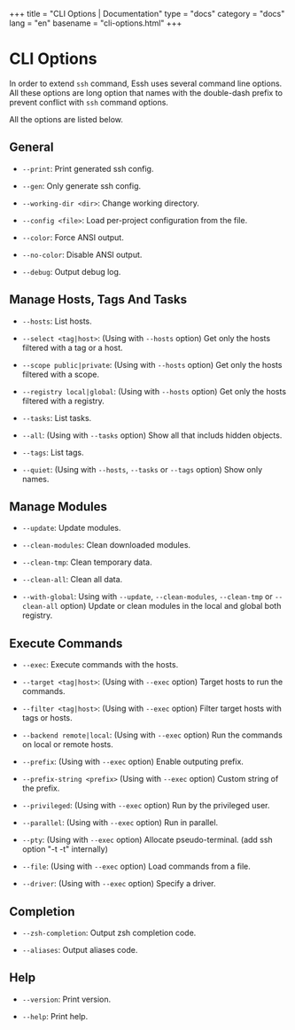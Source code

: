 +++
title = "CLI Options | Documentation"
type = "docs"
category = "docs"
lang = "en"
basename = "cli-options.html"
+++

# CLI Options

In order to extend `ssh` command, Essh uses several command line options.
All these options are long option that names with the double-dash prefix to prevent conflict with `ssh` command options.

All the options are listed below.

## General

* `--print`: Print generated ssh config.

* `--gen`: Only generate ssh config.

* `--working-dir <dir>`: Change working directory.

* `--config <file>`: Load per-project configuration from the file.

* `--color`: Force ANSI output.

* `--no-color`: Disable ANSI output.

* `--debug`: Output debug log.

## Manage Hosts, Tags And Tasks

* `--hosts`: List hosts.

* `--select <tag|host>`: (Using with `--hosts` option) Get only the hosts filtered with a tag or a host.

* `--scope public|private`: (Using with `--hosts` option) Get only the hosts filtered with a scope.

* `--registry local|global`: (Using with `--hosts` option) Get only the hosts filtered with a registry.

* `--tasks`: List tasks.

* `--all`: (Using with `--tasks` option) Show all that includs hidden objects.

* `--tags`: List tags.

* `--quiet`: (Using with `--hosts`, `--tasks` or `--tags` option) Show only names.

## Manage Modules

* `--update`: Update modules.

* `--clean-modules`: Clean downloaded modules.

* `--clean-tmp`: Clean temporary data.

* `--clean-all`: Clean all data.

* `--with-global`: Using with `--update`, `--clean-modules`, `--clean-tmp` or `--clean-all` option) Update or clean modules in the local and global both registry.

## Execute Commands

* `--exec`: Execute commands with the hosts.

* `--target <tag|host>`: (Using with `--exec` option) Target hosts to run the commands.

* `--filter <tag|host>`: (Using with `--exec` option) Filter target hosts with tags or hosts.

* `--backend remote|local`: (Using with `--exec` option) Run the commands on local or remote hosts.

* `--prefix`: (Using with `--exec` option) Enable outputing prefix.

* `--prefix-string <prefix>` (Using with `--exec` option) Custom string of the prefix.

* `--privileged`: (Using with `--exec` option) Run by the privileged user.

* `--parallel`: (Using with `--exec` option) Run in parallel.

* `--pty`: (Using with `--exec` option) Allocate pseudo-terminal. (add ssh option "-t -t" internally)

* `--file`: (Using with `--exec` option) Load commands from a file.

* `--driver`: (Using with `--exec` option) Specify a driver.

## Completion

* `--zsh-completion`: Output zsh completion code.

* `--aliases`: Output aliases code.

## Help

* `--version`: Print version.

* `--help`: Print help.
